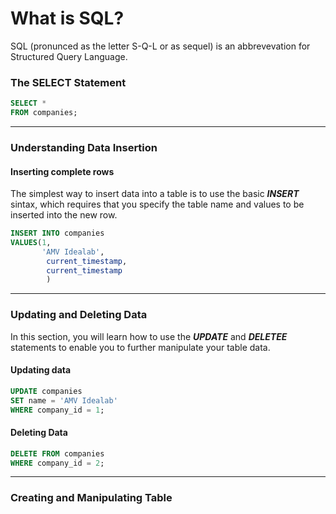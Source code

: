 # What is SQL? 
SQL (pronunced as the letter S-Q-L or as sequel) is an abbrevevation for Structured Query Language.

### The SELECT Statement

```sql
SELECT * 
FROM companies;
```
---
### Understanding Data Insertion
#### Inserting complete rows
The simplest way to insert data into a table is to use the basic ***INSERT*** sintax, which requires that you specify the table name and values to be inserted into the new row.
``` sql
INSERT INTO companies
VALUES(1,
       'AMV Idealab',
        current_timestamp,
        current_timestamp
        )
```
---
### Updating and Deleting Data
In this section, you will learn how to use the ***UPDATE*** and ***DELETEE*** statements to enable you to further manipulate your table data.

#### Updating data
``` sql
UPDATE companies
SET name = 'AMV Idealab'
WHERE company_id = 1;
```

#### Deleting Data
``` sql
DELETE FROM companies
WHERE company_id = 2;
```
---
### Creating and Manipulating Table
